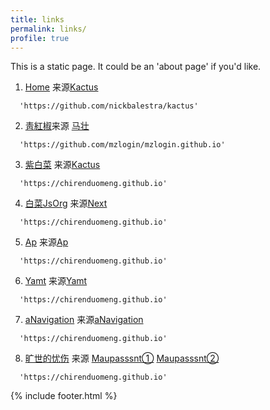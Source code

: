 ```yaml
---
title: links
permalink: links/
profile: true
---
```


This is a static page. It could be an 'about page' if you'd like.

1. [Home](https://github.com/chirenduomeng) 来源[Kactus](https://github.com/nickbalestra/kactus)  
```
  'https://github.com/nickbalestra/kactus'
```

2. [靑紅椒](https://qinghongjiao.com/)来源 [马壮](https://github.com/mzlogin/mzlogin.github.io)  

```
  'https://github.com/mzlogin/mzlogin.github.io'
```

3. [紫白菜](https://zibaicai.com/) 来源[Kactus](https://github.com/nickbalestra/kactus)  

```
  'https://chirenduomeng.github.io'
```

4. [白菜JsOrg](https://baicai.js.org/) 来源[Next](https://github.com/simpleyyt/jekyll-theme-next)  

```
  'https://chirenduomeng.github.io'
```

5. [Ap](https://chirenduomeng.github.io/ap/) 来源[Ap](https://github.com/kssim/ap)  

```
  'https://chirenduomeng.github.io'
```

6. [Yamt](https://chirenduomeng.github.io/yamt/) 来源[Yamt](https://github.com/kssim/yamt)  

```
  'https://chirenduomeng.github.io'
```

7. [aNavigation](https://chirenduomeng.github.io/aNavigation/) 来源[aNavigation](https://github.com/Jackie1123/aNavigation)

```
  'https://chirenduomeng.github.io'
```
8. [旷世的忧伤](https://github.com/chirenduomeng) 来源
   [Maupasssnt①](https://github.com/alafighting/maupassant-jekyll/)
   [Maupasssnt②](https://github.com/imkarl/maupassant-jekyll)

```
  'https://chirenduomeng.github.io'
```


{% include footer.html %}
